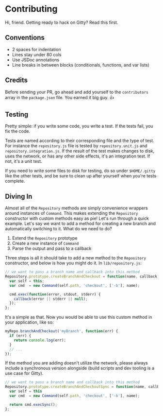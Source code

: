 # Contributing

Hi, friend. Getting ready to hack on Gitty? Read this first.

## Conventions

* 2 spaces for indentation
* Lines stay under 80 cols
* Use JSDoc annotations
* Line breaks in between blocks (conditionals, functions, and var lists)

## Credits

Before sending your PR, go ahead and add yourself to the `contributors` array
in the `package.json` file. You earned it big guy. :thumbsup:

## Testing

Pretty simple: if you write some code, you write a test. If the tests fail, you
fix the code.

Tests are named according to their corresponding file and the type of test. For
instance the `repository.js` file is tested by `repository.unit.js` and
`repository.integration.js`. If the result of the test makes changes to disk,
uses the network, or has any other side effects, it's an integration test. If
not, it's a unit test.

If you need to write some files to disk for testing, do so under `$HOME/.gitty`
like the other tests, and be sure to clean up after yourself when you're tests
complete.

## Diving In

Almost all of the `Repository` methods are simply convenience wrappers around
instances of `Command`. This makes extending the `Repository` constructor with
custom methods easy as pie! Let's run through a quick example. Let's say we
want to add a method for creating a new branch and automatically switching to
it. What do we need to do?

1. Extend the `Repository` prototype
2. Create a new instance of `Command`
3. Parse the output and pass to a callback

Three steps is all it should take to add a new method to the `Repository`
constructor, and below is how you might do it. In `lib/repository.js`:

```js
// we want to pass a branch name and callback into this method
Repository.prototype.createBranchAndCheckout = function(name, callback) {
  var self = this;
  var cmd  = new Command(self.path, 'checkout', ['-b'], name);

  cmd.exec(function(error, stdout, stderr) {
    callback(error || stderr || null);
  });
};
```

It's a simple as that. Now you would be able to use this custom method in your
application, like so:

```js
myRepo.branchAndCheckout('myBranch', function(err) {
  if (err) {
    return console.log(err);
  }
  // ...
});
```

If the method you are adding doesn't utilize the network, please always include
a synchronous version alongside (build scripts and dev tooling is a use case
for Gitty).

```js
// we want to pass a branch name and callback into this method
Repository.prototype.createBranchAndCheckoutSync = function(name, callback) {
  var self = this
  var cmd  = new Command(self.path, 'checkout', ['-b'], name);

  return cmd.execSync();
};
```
